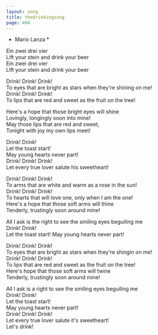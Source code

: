 ```yaml
---
layout: song
title: thedrinkingsong
page: 404
---
```


* Mario Lanza *  

Ein zwei drei vier  
Lift your stein and drink your beer  
Ein zwei drei vier  
Lift your stein and drink your beer  

Drink! Drink! Drink!  
To eyes that are bright as stars when they're shining on me!  
Drink! Drink! Drink!  
To lips that are red and sweet as the fruit on the tree!  

Here's a hope that those bright eyes will shine  
Lovingly, longingly soon into mine!  
May those lips that are red and sweet,  
Tonight with joy my own lips meet!  

Drink! Drink!  
Let the toast start!  
May young hearts never part!  
Drink! Drink! Drink!  
Let every true lover salute his sweetheart!  

Drink! Drink! Drink!   
To arms that are white and warm as a rose in the sun!  
Drink! Drink! Drink!  
To hearts that will love one, only when I am the one!  
Here's a hope that those soft arms will thine  
Tenderly, trustingly soon around mine!  

All I ask is the right to see the smiling eyes beguiling me  
Drink! Drink!  
Let the toast start! May young hearts never part!  

Drink! Drink! Drink!  
To eyes that are bright as stars when they're shingin on me!  
Drink! Drink! Drink!  
To lips that are red and sweet as the fruit on the tree!  
Here's hope that those soft arms will twine  
Tenderly, trustingly soon around mine!  

All I ask is a right to see the smiling eyes beguiling me  
Drink! Drink!  
Let the toast start!  
May young hearts never part!  
Drink! Drink! Drink!  
Let every true lover salute it's sweetheart!  
Let's drink!  


